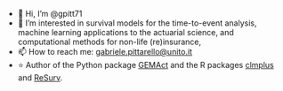 - 👋 Hi, I’m @gpitt71
- 👀 I’m interested in survival models for the time-to-event analysis, machine learning applications to the actuarial science, and computational methods for non-life (re)insurance,
- 📫 How to reach me: gabriele.pittarello@unito.it
- :star: Author of the Python package [GEMAct](https://gem-analytics.github.io/gemact/) and the R packages [clmplus](https://github.com/gpitt71/clmplus) and [ReSurv](https://github.com/edhofman/ReSurv).




